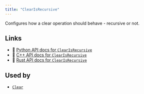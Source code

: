 ```yaml
---
title: "ClearIsRecursive"
---
```


Configures how a clear operation should behave - recursive or not.


## Links
 * 🐍 [Python API docs for `ClearIsRecursive`](https://ref.rerun.io/docs/python/stable/common/components#rerun.components.ClearIsRecursive)
 * 🌊 [C++ API docs for `ClearIsRecursive`](https://ref.rerun.io/docs/cpp/stable/structrerun_1_1components_1_1ClearIsRecursive.html?speculative-link)
 * 🦀 [Rust API docs for `ClearIsRecursive`](https://docs.rs/rerun/latest/rerun/components/struct.ClearIsRecursive.html)


## Used by

* [`Clear`](../archetypes/clear.md)
